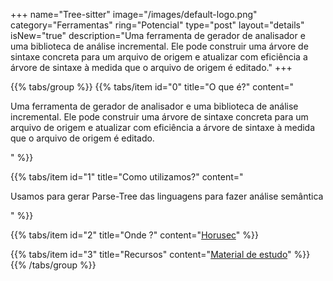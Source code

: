 +++
name="Tree-sitter"
image="/images/default-logo.png"
category="Ferramentas"
ring="Potencial"
type="post"
layout="details"
isNew="true"
description="Uma ferramenta de gerador de analisador e uma biblioteca de análise incremental. Ele pode construir uma árvore de sintaxe concreta para um arquivo de origem e atualizar com eficiência a árvore de sintaxe à medida que o arquivo de origem é editado."
+++

{{% tabs/group %}}
  {{% tabs/item id="0" title="O que é?" content="<p>Uma ferramenta de gerador de analisador e uma biblioteca de análise incremental. Ele pode construir uma árvore de sintaxe concreta para um arquivo de origem e atualizar com eficiência a árvore de sintaxe à medida que o arquivo de origem é editado.</p>" %}}
  
  {{% tabs/item id="1" title="Como utilizamos?" content="<p>Usamos para gerar Parse-Tree das linguagens para fazer análise semântica</p>" %}}
  
  {{% tabs/item id="2" title="Onde ?" content="<a href='https://horusec.io/' target='_blank'>Horusec</a>" %}}

  {{% tabs/item id="3" title="Recursos" content="<a href='https://tree-sitter.github.io/tree-sitter/' target='_blank'>Material de estudo</a>" %}}
{{% /tabs/group %}}